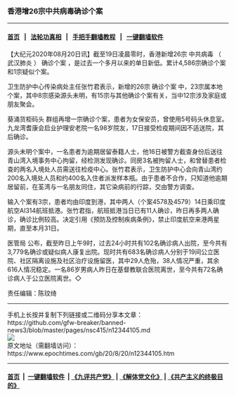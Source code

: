 ### 香港增26宗中共病毒确诊个案
------------------------

#### [首页](https://github.com/gfw-breaker/banned-news3/blob/master/README.md) &nbsp;&nbsp;|&nbsp;&nbsp; [法轮功真相](https://github.com/begood0513/basic/blob/master/README.md)  &nbsp;&nbsp;|&nbsp;&nbsp; [手把手翻墙教程](https://github.com/gfw-breaker/guides/wiki)  &nbsp;&nbsp;|&nbsp;&nbsp; [一键翻墙软件](https://github.com/gfw-breaker/nogfw/blob/master/README.md)  



<div><p>
 【大纪元2020年08月20日讯】截至19日凌晨零时，香港新增26宗
 <ok href="https://www.epochtimes.com/gb/tag/%E4%B8%AD%E5%85%B1%E7%97%85%E6%AF%92.html">
  中共病毒
 </ok>
 （
 <ok href="https://www.epochtimes.com/gb/tag/%E6%AD%A6%E6%B1%89%E8%82%BA%E7%82%8E.html">
  武汉肺炎
 </ok>
 ）
 <ok href="https://www.epochtimes.com/gb/tag/%E7%A1%AE%E8%AF%8A%E4%B8%AA%E6%A1%88.html">
  确诊个案
 </ok>
 ，是过去一个多月以来的单日新低。累计4,586宗确诊个案和1宗疑似个案。
</p>
<p>
 卫生防护中心传染病处主任张竹君表示，新增的26宗
 <ok href="https://www.epochtimes.com/gb/tag/%E7%A1%AE%E8%AF%8A%E4%B8%AA%E6%A1%88.html">
  确诊个案
 </ok>
 中，23宗属本地个案，其中8宗感染源头未明，有15宗与其他确诊个案有关，当中12宗涉及家庭或朋友聚会。
</p>
<p>
 <ok href="https://www.epochtimes.com/gb/tag/%E8%91%B5%E6%B6%8C%E8%B4%A7%E6%9F%9C%E7%A0%81%E5%A4%B4.html">
  葵涌货柜码头
 </ok>
 群组再增一宗确诊个案，患者为女保安员，曾使用5号码头休息室。九龙湾耆康会启业护理安老院一名98岁院友，17日接受检疫期间因不适送院，其后确诊。
</p>
<p>
 源头未明个案中，一名患者为逾期居留泰籍人士，他16日被警方截查身份后送往青山湾入境事务中心拘留，经检测发现确诊。同房3名被拘留人士，和曾替患者检查的两名入境处人员需送往检疫中心。张竹君表示，卫生防护中心会向青山湾约200名入境处人员和约400名入住者派发样本瓶。由于患者不合作，只知道他逾期居留前，在荃湾与一名朋友同住，其它染病前的行踪，交由警方调查。
</p>
<p>
 输入个案有3宗，患者均由印度到港，其中两人（个案4578及4579）14日乘印度航空AI314航班抵港。张竹君指，航班抵港当日已有11人确诊，昨日再多两人确诊，确诊比例较高。决定引用《预防及控制疾病条例》，禁止印度航空来港两星期，直至本月31日。
</p>
<p>
 <ok href="https://www.epochtimes.com/gb/tag/%E5%8C%BB%E7%AE%A1%E5%B1%80.html">
  医管局
 </ok>
 公布，截至昨日上午9时，过去24小时共有102名确诊病人出院，至今共有3,779名确诊或疑似病人康复出院。现时共有683名确诊病人分别于19间公立医院、社区隔离设施及社区治疗设施留医，其中29人危殆，38人情况严重，其余616人情况稳定。一名86岁男病人昨日在基督教联合医院离世，至今共有72名确诊病人于公立医院离世。◇
</p>
<p>
 责任编辑：陈玟绮
</p>
<p>
</p>
</div>
<hr/>
手机上长按并复制下列链接或二维码分享本文章：<br/>
https://github.com/gfw-breaker/banned-news3/blob/master/pages/nsc415/n12344105.md <br/>
<a href='https://github.com/gfw-breaker/banned-news3/blob/master/pages/nsc415/n12344105.md'><img src='https://github.com/gfw-breaker/banned-news3/blob/master/pages/nsc415/n12344105.md.png'/></a> <br/>
原文地址（需翻墙访问）：https://www.epochtimes.com/gb/20/8/20/n12344105.htm


------------------------
#### [首页](https://github.com/gfw-breaker/banned-news3/blob/master/README.md) &nbsp;|&nbsp; [一键翻墙软件](https://github.com/gfw-breaker/nogfw/blob/master/README.md) &nbsp;| [《九评共产党》](https://github.com/gfw-breaker/9ping.md/blob/master/README.md#九评之一评共产党是什么) | [《解体党文化》](https://github.com/gfw-breaker/jtdwh.md/blob/master/README.md) | [《共产主义的终极目的》](https://github.com/gfw-breaker/gczydzjmd.md/blob/master/README.md)


<img src='http://gfw-breaker.win/banned-news3/pages/nsc415/n12344105.md' width='0px' height='0px'/>